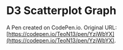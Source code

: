 # D3 Scatterplot Graph

A Pen created on CodePen.io. Original URL: [https://codepen.io/TeoN13/pen/YzjWbYX](https://codepen.io/TeoN13/pen/YzjWbYX).

